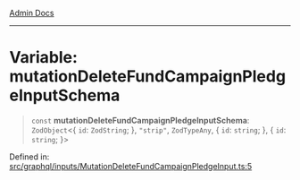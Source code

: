 [Admin Docs](/)

***

# Variable: mutationDeleteFundCampaignPledgeInputSchema

> `const` **mutationDeleteFundCampaignPledgeInputSchema**: `ZodObject`\<\{ `id`: `ZodString`; \}, `"strip"`, `ZodTypeAny`, \{ `id`: `string`; \}, \{ `id`: `string`; \}\>

Defined in: [src/graphql/inputs/MutationDeleteFundCampaignPledgeInput.ts:5](https://github.com/Sourya07/talawa-api/blob/cfbd515d04ffba748b09232a33807f1845dd1878/src/graphql/inputs/MutationDeleteFundCampaignPledgeInput.ts#L5)

